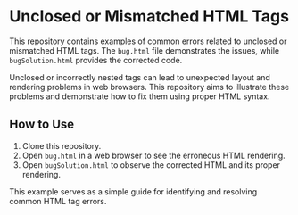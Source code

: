 # Unclosed or Mismatched HTML Tags
This repository contains examples of common errors related to unclosed or mismatched HTML tags.  The `bug.html` file demonstrates the issues, while `bugSolution.html` provides the corrected code.

Unclosed or incorrectly nested tags can lead to unexpected layout and rendering problems in web browsers.  This repository aims to illustrate these problems and demonstrate how to fix them using proper HTML syntax.

## How to Use
1. Clone this repository.
2. Open `bug.html` in a web browser to see the erroneous HTML rendering.
3. Open `bugSolution.html` to observe the corrected HTML and its proper rendering.

This example serves as a simple guide for identifying and resolving common HTML tag errors.